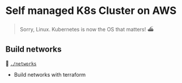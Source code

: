 # Self managed K8s Cluster on AWS
> Sorry, Linux. Kubernetes is now the OS that matters! ⛴


## Build networks
🔗 [`./networks`](./networks)
- Build networks with terraform

